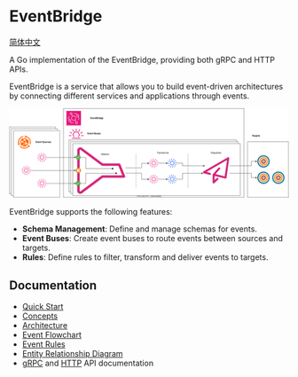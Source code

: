 # EventBridge

[简体中文](README_zh.md)

A Go implementation of the EventBridge, providing both gRPC and HTTP APIs.

EventBridge is a service that allows you to build event-driven architectures
by connecting different services and applications through events.

![eventbridge.svg](docs/en/img/eventbridge.svg)

EventBridge supports the following features:

- **Schema Management**: Define and manage schemas for events.
- **Event Buses**: Create event buses to route events between sources and targets.
- **Rules**: Define rules to filter, transform and deliver events to targets.

## Documentation

- [Quick Start](docs/en/quick-start.md)
- [Concepts](docs/en/concepts.md)
- [Architecture](docs/en/architecture.md)
- [Event Flowchart](docs/en/event-flow.md)
- [Event Rules](docs/en/rule.md)
- [Entity Relationship Diagram](docs/en/erd.md)
- [gRPC](https://github.com/tianping526/apis/blob/main/api/eventbridge/service/v1/eventbridge_service_v1.proto)
  and [HTTP](https://github.com/tianping526/apis/blob/main/openapi.yaml)
  API documentation
